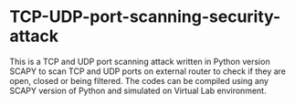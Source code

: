 # TCP-UDP-port-scanning-security-attack
This is a TCP and UDP port scanning attack written in Python version SCAPY to scan TCP and UDP ports on external router to check if they are open, closed or being filtered. The codes can be compiled using any SCAPY version of Python and simulated on Virtual Lab environment.
